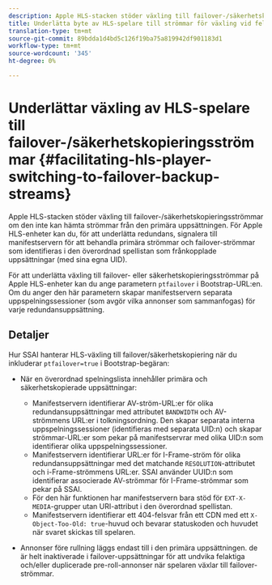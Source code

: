 ```yaml
---
description: Apple HLS-stacken stöder växling till failover-/säkerhetskopieringsströmmar om den inte kan hämta strömmar från den primära uppsättningen. För Apple HLS-enheter kan du, för att underlätta redundans, signalera till manifestservern för att behandla primära strömmar och failover-strömmar som identifieras i den överordnad spellistan som frånkopplade uppsättningar (med sina egna UID).
title: Underlätta byte av HLS-spelare till strömmar för växling vid fel/säkerhetskopiering
translation-type: tm+mt
source-git-commit: 89bdda1d4bd5c126f19ba75a819942df901183d1
workflow-type: tm+mt
source-wordcount: '345'
ht-degree: 0%

---
```



# Underlättar växling av HLS-spelare till failover-/säkerhetskopieringsströmmar {#facilitating-hls-player-switching-to-failover-backup-streams}

Apple HLS-stacken stöder växling till failover-/säkerhetskopieringsströmmar om den inte kan hämta strömmar från den primära uppsättningen. För Apple HLS-enheter kan du, för att underlätta redundans, signalera till manifestservern för att behandla primära strömmar och failover-strömmar som identifieras i den överordnad spellistan som frånkopplade uppsättningar (med sina egna UID).

För att underlätta växling till failover- eller säkerhetskopieringsströmmar på Apple HLS-enheter kan du ange parametern `ptfailover` i Bootstrap-URL:en. Om du anger den här parametern skapar manifestservern separata uppspelningssessioner (som avgör vilka annonser som sammanfogas) för varje redundansuppsättning.

## Detaljer

Hur SSAI hanterar HLS-växling till failover/säkerhetskopiering när du inkluderar `ptfailover=true` i Bootstrap-begäran:

* När en överordnad spelningslista innehåller primära och säkerhetskopierade uppsättningar:

   * Manifestservern identifierar AV-ström-URL:er för olika redundansuppsättningar med attributet `BANDWIDTH` och AV-strömmens URL:er i tolkningsordning. Den skapar separata interna uppspelningssessioner (identifieras med separata UID:n) och skapar strömmar-URL:er som pekar på manifestservrar med olika UID:n som identifierar olika uppspelningssessioner.
   * Manifestservern identifierar URL:er för I-Frame-ström för olika redundansuppsättningar med det matchande `RESOLUTION`-attributet och i-Frame-strömmens URL:er. SSAI använder UUID:n som identifierar associerade AV-strömmar för I-Frame-strömmar som pekar på SSAI.
   * För den här funktionen har manifestservern bara stöd för `EXT-X-MEDIA`-grupper utan URI-attribut i den överordnad spellistan.
   * Manifestservern identifierar ett 404-felsvar från ett CDN med ett `X-Object-Too-Old: true`-huvud och bevarar statuskoden och huvudet när svaret skickas till spelaren.

* Annonser före rullning läggs endast till i den primära uppsättningen. de är helt inaktiverade i failover-uppsättningar för att undvika felaktiga och/eller duplicerade pre-roll-annonser när spelaren växlar till failover-strömmar.

